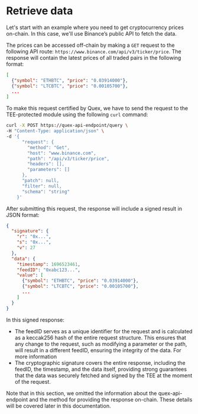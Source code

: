 # Retrieve data

Let's start with an example where you need to get cryptocurrency prices on-chain. In this case, we'll use Binance’s public API to fetch the data.

The prices can be accessed off-chain by making a `GET` request to the following API route: `https://www.binance.com/api/v3/ticker/price`. The response will contain the latest prices of all traded pairs in the following format:

```json
[
  {"symbol": "ETHBTC", "price": "0.03914000"},
  {"symbol": "LTCBTC", "price": "0.00105700"},
  ...
]
```

To make this request certified by Quex, we have to send the request to the TEE-protected module using the following `curl` command:

```bash
curl -X POST https://quex-api-endpoint/query \
-H "Content-Type: application/json" \
-d '{
      "request": {
        "method": "Get",
        "host": "www.binance.com",
        "path": "/api/v3/ticker/price",
        "headers": [],
        "parameters": []
      },
      "patch": null,
      "filter": null,
      "schema": "string"
    }'
```

After submitting this request, the response will include a signed result in JSON format:

```json
{
  "signature": {
    "r": "0x...",
    "s": "0x...",
    "v": 27
  },
  "data": {
    "timestamp": 1696523461,
    "feedID": "0xabc123...",
    "value": [
      {"symbol": "ETHBTC", "price": "0.03914000"},
      {"symbol": "LTCBTC", "price": "0.00105700"},
      ...
    ]
  }
}
```

In this signed response:

- The feedID serves as a unique identifier for the request and is calculated as a keccak256 hash of the entire request structure. This ensures that any change to the request, such as modifying a parameter or the path, will result in a different feedID, ensuring the integrity of the data. For more information 
- The cryptographic signature covers the entire response, including the feedID, the timestamp, and the data itself, providing strong guarantees that the data was securely fetched and signed by the TEE at the moment of the request.


Note that in this section, we omitted the information about the quex-api-endpoint and the method for providing the response on-chain. These details will be covered later in this documentation.